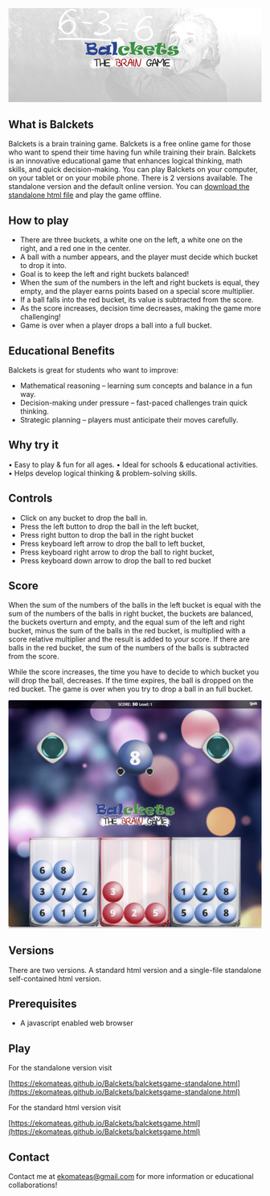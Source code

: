 ![Balckets](images/logos/balckets-fb-cover.jpg)

<div align="center">
  

</div>


## What is Balckets

Balckets is a brain training game. 
Balckets is a free online game for those who want to spend their time having fun while training their brain.
Balckets is an innovative educational game that enhances logical thinking, math skills, and quick decision-making.
You can play Balckets on your computer, on your tablet or on your mobile phone.
There is 2 versions available. The standalone version and the default online version.
You can [download the standalone html file](https://ekomateas.github.io/Balckets/balcketsgame-standalone.html) and play the game offline.

##  How to play

-	There are three buckets, a white one on the left, a white one on the right, and a red one in the center.
-	A ball with a number appears, and the player must decide which bucket to drop it into.
-	Goal is to keep the left and right buckets balanced!
-	When the sum of the numbers in the left and right buckets is equal, they empty, and the player earns points based on a special score multiplier.
-	If a ball falls into the red bucket, its value is subtracted from the score.
-	As the score increases, decision time decreases, making the game more challenging!
-	Game is over when a player drops a ball into a full bucket.

## Educational Benefits

Balckets is great for students who want to improve:
- Mathematical reasoning – learning sum concepts and balance in a fun way.
- Decision-making under pressure – fast-paced challenges train quick thinking.
- Strategic planning – players must anticipate their moves carefully.

## Why try it
• 	Easy to play & fun for all ages.
• 	Ideal for schools & educational activities.
• 	Helps develop logical thinking & problem-solving skills.


## Controls

- Click on any bucket to drop the ball in.
- Press the left button to drop the ball in the left bucket,
- Press right button to drop the ball in the right bucket
- Press keyboard left arrow to drop the ball to left bucket,
- Press keyboard right arrow to drop the ball to right bucket,
- Press keyboard down arrow to drop the ball to red bucket

## Score

When the sum of the numbers of the balls in the left bucket is equal with the sum of the numbers of the balls in right bucket, the buckets are balanced, the buckets overturn and empty, and the equal sum of the left and right bucket, minus the sum of the balls in the red bucket, is multiplied with a score relative multiplier and the result is added to your score. If there are balls in the red bucket, the sum of the numbers of the balls is subtracted from the score.

While the score increases, the time you have to decide to which bucket you will drop the ball, decreases. If the time expires, the ball is dropped on the red bucket. The game is over when you try to drop a ball in an full bucket.

 <p align="center">
  <img src="screenshots/balckets-screenshot-1.jpg" />
</p>

## Versions

There are two versions. A standard html version and a single-file standalone self-contained html version.

## Prerequisites

- A javascript enabled web browser

## Play

For the standalone version visit 

[https://ekomateas.github.io/Balckets/balcketsgame-standalone.html](https://ekomateas.github.io/Balckets/balcketsgame-standalone.html) 

For the standard html version visit 

[https://ekomateas.github.io/Balckets/balcketsgame.html](https://ekomateas.github.io/Balckets/balcketsgame.html) 

## Contact

Contact me at ekomateas@gmail.com for more information or educational collaborations!



